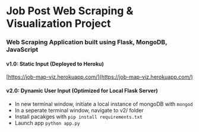 # Job Post Web Scraping & Visualization Project </h1>
###  Web Scraping Application built using Flask, MongoDB, JavaScript 

#### v1.0: Static Input (Deployed to Heroku)
[https://job-map-viz.herokuapp.com/](https://job-map-viz.herokuapp.com/)

#### v2.0: Dynamic User Input (Optimized for Local Flask Server)
* In new terminal window, initiate a local instance of mongoDB with `mongod` <br>
* In a seperate terminal window, navigate to v2/ folder <br>
* Install pacakges with `pip install requirements.txt` <br>
* Launch app `python app.py`
